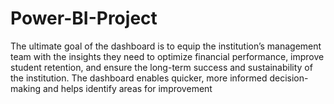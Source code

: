 # Power-BI-Project
The ultimate goal of the dashboard is to equip the institution’s management team with the insights they need to optimize financial performance, improve student retention, and ensure the long-term success and sustainability of the institution. The dashboard enables quicker, more informed decision-making and helps identify areas for improvement
